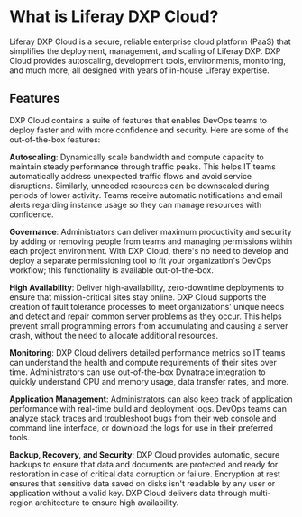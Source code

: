 # What is Liferay DXP Cloud?

Liferay DXP Cloud is a secure, reliable enterprise cloud platform (PaaS) that 
simplifies the deployment, management, and scaling of Liferay DXP. DXP Cloud 
provides autoscaling, development tools, environments, monitoring, and much 
more, all designed with years of in-house Liferay expertise.

## Features

DXP Cloud contains a suite of features that enables DevOps teams to deploy 
faster and with more confidence and security. Here are some of the 
out-of-the-box features: 

**Autoscaling**: Dynamically scale bandwidth and compute capacity to maintain 
steady performance through traffic peaks. This helps IT teams automatically 
address unexpected traffic flows and avoid service disruptions. Similarly, 
unneeded resources can be downscaled during periods of lower activity. Teams 
receive automatic notifications and email alerts regarding instance usage so 
they can manage resources with confidence. 

**Governance**: Administrators can deliver maximum productivity and security by 
adding or removing people from teams and managing permissions within each 
project environment. With DXP Cloud, there's no need to develop and deploy a 
separate permissioning tool to fit your organization's DevOps workflow; this 
functionality is available out-of-the-box. 

**High Availability**: Deliver high-availability, zero-downtime deployments to 
ensure that mission-critical sites stay online. DXP Cloud supports the creation 
of fault tolerance processes to meet organizations' unique needs and detect and 
repair common server problems as they occur. This helps prevent small 
programming errors from accumulating and causing a server crash, without the 
need to allocate additional resources.

**Monitoring**: DXP Cloud delivers detailed performance metrics so IT teams can 
understand the health and compute requirements of their sites over time. 
Administrators can use out-of-the-box Dynatrace integration to quickly 
understand CPU and memory usage, data transfer rates, and more. 

**Application Management**: Administrators can also keep track of application 
performance with real-time build and deployment logs. DevOps teams can analyze 
stack traces and troubleshoot bugs from their web console and command line 
interface, or download the logs for use in their preferred tools. 

**Backup, Recovery, and Security**: DXP Cloud provides automatic, secure backups 
to ensure that data and documents are protected and ready for restoration in 
case of critical data corruption or failure. Encryption at rest ensures that 
sensitive data saved on disks isn't readable by any user or application without 
a valid key. DXP Cloud delivers data through multi-region architecture to ensure 
high availability. 
